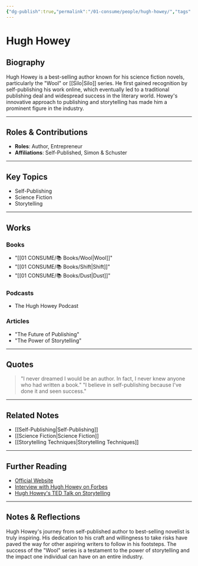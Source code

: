```yaml
---
{"dg-publish":true,"permalink":"/01-consume/people/hugh-howey/","tags":["person"]}
---
```


# Hugh Howey

## Biography
Hugh Howey is a best-selling author known for his science fiction novels, particularly the "Wool" or [[Silo\|Silo]] series. He first gained recognition by self-publishing his work online, which eventually led to a traditional publishing deal and widespread success in the literary world. Howey's innovative approach to publishing and storytelling has made him a prominent figure in the industry.

---

## Roles & Contributions
- **Roles**: Author, Entrepreneur
- **Affiliations**: Self-Published, Simon & Schuster

---

## Key Topics
- Self-Publishing
- Science Fiction
- Storytelling

---

## Works
### Books
- "[[01 CONSUME/📚 Books/Wool\|Wool]]"
- "[[01 CONSUME/📚 Books/Shift\|Shift]]"
- "[[01 CONSUME/📚 Books/Dust\|Dust]]"

### Podcasts
- The Hugh Howey Podcast

### Articles
- "The Future of Publishing"
- "The Power of Storytelling"

---

## Quotes
> "I never dreamed I would be an author. In fact, I never knew anyone who had written a book."
> "I believe in self-publishing because I've done it and seen success."

---

## Related Notes
- [[Self-Publishing\|Self-Publishing]]
- [[Science Fiction\|Science Fiction]]
- [[Storytelling Techniques\|Storytelling Techniques]]

---

## Further Reading
- [Official Website](https://hughhowey.com/)
- [Interview with Hugh Howey on Forbes](https://www.forbes.com/sites/davidvinjamuri/2012/05/02/hugh-howey-self-publishings-durable-superstar/)
- [Hugh Howey's TED Talk on Storytelling](https://www.ted.com/talks/hugh_howey_the_power_of_storytelling)

---

## Notes & Reflections
Hugh Howey's journey from self-published author to best-selling novelist is truly inspiring. His dedication to his craft and willingness to take risks have paved the way for other aspiring writers to follow in his footsteps. The success of the "Wool" series is a testament to the power of storytelling and the impact one individual can have on an entire industry.